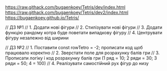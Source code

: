 https://raw.githack.com/bugaenkoey/Tetris/dev/index.html
https://raw.githack.com/bugaenkoey/Tetris/dev2/index.html
https://bugaenkoey.github.io/Tetris/

// ДЗ №1
// 1. Додати нові фігури
// 2. Стилізувати нові фігури
// 3. Додати функцію рандому котра буде поветати випадкову фігуру
// 4. Центрувати фігуру незалежно від ширини

// ДЗ №2
// 1. Поставити const rowTetro = -2; прописати код щоб працювало коректно
// 2. Зверстати поле для розрахунку балів гри
// 3. Прописати логіку і код розрахунку балів гри (1 ряд = 10; 2 ряди = 30; 3 ряди = 50; 4 = 100)
// 4. Реалізувати самостійний рух фігур до низу
